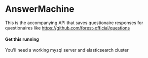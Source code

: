 # AnswerMachine

This is the accompanying API that saves questionaire responses for questionaires like https://github.com/forest-official/questions

#### Get this running

You'll need a working mysql server and elasticsearch cluster
